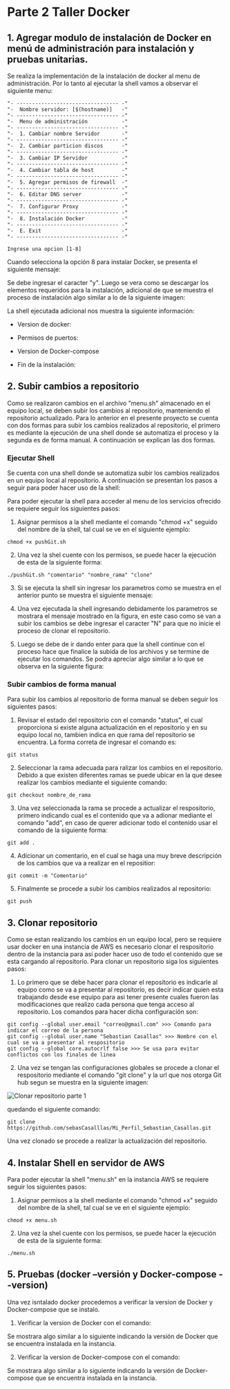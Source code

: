 # Parte 2 Taller Docker


## 1. Agregar modulo de instalación de Docker en menú de administración para instalación y pruebas unitarias.

Se realiza la implementación de la instalación de docker al menu de administración. Por lo tanto al ejecutar la shell vamos a observar el siguiente menu:

```
"- --------------------------------- -"
"-  Nombre servidor: [$(hostname)]   -"
"- --------------------------------- -"
"-  Menu de administración           -"
"- --------------------------------- -"
"-  1. Cambiar nombre Servidor       -"
"- --------------------------------- -"
"-  2. Cambiar particion discos      -"
"- --------------------------------- -"
"-  3. Cambiar IP Servidor           -"
"- --------------------------------- -"
"-  4. Cambiar tabla de host         -"
"- --------------------------------- -"
"-  5. Agregar permisos de firewall  -"
"- --------------------------------- -"
"-  6. Editar DNS server             -"
"- --------------------------------- -"
"-  7. Configurar Proxy              -"
"- --------------------------------- -"
"-  8. Instalación Docker            -"
"- --------------------------------- -"
"-  E. Exit                          -"
"- --------------------------------- -"

Ingrese una opcion [1-8]
```

Cuando selecciona la opción 8 para instalar Docker, se presenta el siguiente mensaje:

Se debe ingresar el caracter "y". Luego se vera como se descargar los elementos requeridos para la instalación, adicional de que se muestra el proceso de instalación algo similar a lo de la siguiente imagen:

La shell ejecutada adicional nos muestra la siguiente información:

* Version de docker:


* Permisos de puertos:

* Version de Docker-compose

* Fin de la instalación:

## 2. Subir cambios a repositorio

Como se realizaron cambios en el archivo "menu.sh" almacenado en el equipo local, se deben subir los cambios al repositorio, manteniendo el repositorio actualizado. Para lo anterior en el presente proyecto se cuenta con dos formas para subir los cambios realizados al repositorio, el primero es mediante la ejecución de una shell donde se automatiza el proceso y la segunda es de forma manual. A continuación se explican las dos formas.

### Ejecutar Shell

Se cuenta con una shell donde se automatiza subir los cambios realizados en un equipo local al repositorio. A continuación se presentan los pasos a seguir para poder hacer uso de la shell:

Para poder ejecutar la shell para acceder al menu de los servicios ofrecido se requiere seguir los siguientes pasos:

1. Asignar permisos a la shell mediante el comando "chmod +x" seguido del nombre de la shell, tal cual se ve en el siguiente ejemplo:

```
chmod +x pushGit.sh
```

2. Una vez la shel cuente con los permisos, se puede hacer la ejecución de esta de la siguiente forma:

```
./pushGit.sh "comentario" "nombre_rama" "clone"
```
3. Si se ejecuta la shell sin ingresar los parametros como se muestra en el anterior punto se muestra el siguiente mensaje:

4. Una vez ejecutada la shell ingresando debidamente los parametros se mostrara el mensaje mostrado en la figura, en este caso como se van a subir los cambios se debe ingresar el caracter "N" para que no inicie el proceso de clonar el repositorio.

5. Luego se debe de ir dando enter para que la shell continue con el proceso hace que finalice la subida de los archivos y se termine de ejecutar los comandos. Se podra apreciar algo similar a lo que se observa en la siguiente figura:


### Subir cambios de forma manual

Para subir los cambios al repositorio de forma manual se deben seguir los siguientes pasos:

1. Revisar el estado del repositorio con el comando "status", el cual proporciona si existe alguna actualización en el repositorio y en su equipo local no, tambien indica en que rama del repositorio se encuentra. La forma correta de ingresar el comando es:

```
git status
```

2. Seleccionar la rama adecuada para ralizar los cambios en el repositorio. Debido a que existen diferentes ramas se puede ubicar en la que desee realizar los cambios mediante el siguiente comando:

```
git checkout nombre_de_rama
```
 
3. Una vez seleccionada la rama se procede a actualizar el respositorio, primero indicando cual es el contenido que va a adionar mediante el comando "add", en caso de querer adicionar todo el contenido usar el comando de la siguiente forma:

```
git add .
```

4. Adicionar un comentario, en el cual se haga una muy breve descripción de los cambios que va a realizar en el repositior:

```
git commit -m "Comentario"
```

5. Finalmente se procede a subir los cambios realizados al repositorio:

```
git push
```

## 3. Clonar repositorio

Como se estan realizando los cambios en un equipo local, pero se requiere usar docker en una instancia de AWS es necesario clonar el respositorio dentro de la instancia para asi poder hacer uso de todo el contenido que se esta cargando al repositorio. Para clonar un repositorio siga los siguientes pasos:

1. Lo primero que se debe hacer para clonar el repositorio es indicarle al equipo como se va a presentar al repositorio, es decir indicar quien esta trabajando desde ese equipo para asi tener presente cuales fueron las modificaciones que realizo cada persona que tenga acceso al repositorio. Los comandos para hacer dicha configuración son:

```
git config --global user.email "correo@gmail.com" >>> Comando para indicar el correo de la persona
git config --global user.name "Sebastian Casallas" >>> Nombre con el cual se va a presentar al respositorio
git config --global core.autocrlf false >>> Se usa para evitar conflictos con los finales de linea
```

2. Una vez se tengan las configuraciones globales se procede a clonar el respositorio mediante el comando "git clone" y la url que nos otorga Git hub segun se muestra en la siguiente imagen: 

![Clonar repositorio parte 1](https://user-images.githubusercontent.com/68363695/224461493-520b9eed-fb1c-45ee-a3cb-6feb4fc9bd9e.png)

quedando el siguiente comando:

```
git clone https://github.com/sebasCasalllas/Mi_Perfil_Sebastian_Casallas.git
```

Una vez clonado se procede a realizar la actualización del repositorio.

## 4. Instalar Shell en servidor de AWS

Para poder ejecutar la shell "menu.sh" en la instancia AWS se requiere seguir los siguientes pasos:

1. Asignar permisos a la shell mediante el comando "chmod +x" seguido del nombre de la shell, tal cual se ve en el siguiente ejemplo:

```
chmod +x menu.sh
```

2. Una vez la shel cuente con los permisos, se puede hacer la ejecución de esta de la siguiente forma:

```
./menu.sh
```

## 5. Pruebas (docker –versión y Docker-compose --version)

Una vez isntalado docker procedemos a verificar la version de Docker y Docker-compose que se instalo.

1. Verificar la version de Docker con el comando:

Se mostrara algo similar a lo siguiente indicando la versión de Docker que se encuentra instalada en la instancia.

2. Verificar la version de Docker-compose con el comando:

Se mostrara algo similar a lo siguiente indicando la versión de Docker-compose que se encuentra instalada en la instancia.
